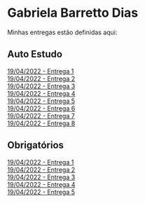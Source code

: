 # Gabriela Barretto Dias
Minhas entregas estão definidas aqui:
## Auto Estudo
<a href="https://github.com/Gabi-Barretto/Modulo-2-Individual/tree/main/03_AUT_EST_ENTREGA/Semana%201"> 19/04/2022 - Entrega 1 </a><br>
<a href="https://github.com/Gabi-Barretto/Modulo-2-Individual/tree/main/03_AUT_EST_ENTREGA/Semana%202"> 19/04/2022 - Entrega 2 </a><br>
<a href="https://github.com/Gabi-Barretto/Modulo-2-Individual/tree/main/03_AUT_EST_ENTREGA/Semana%203"> 19/04/2022 - Entrega 3 </a><br>
<a href="https://github.com/Gabi-Barretto/Modulo-2-Individual/tree/main/03_AUT_EST_ENTREGA/Semana%204"> 19/04/2022 - Entrega 4 </a><br>
<a href="https://github.com/Gabi-Barretto/Modulo-2-Individual/tree/main/03_AUT_EST_ENTREGA/Semana%205"> 19/04/2022 - Entrega 5 </a><br>
<a href="https://github.com/Gabi-Barretto/Modulo-2-Individual/tree/main/03_AUT_EST_ENTREGA/Semana%206"> 19/04/2022 - Entrega 6 </a><br>
<a href="https://github.com/Gabi-Barretto/Modulo-2-Individual/tree/main/03_AUT_EST_ENTREGA/Semana%207"> 19/04/2022 - Entrega 7 </a><br>
<a href="https://github.com/Gabi-Barretto/Modulo-2-Individual/tree/main/03_AUT_EST_ENTREGA/Semana%208"> 19/04/2022 - Entrega 8 </a><br>






## Obrigatórios
<a href="https://github.com/Gabi-Barretto/Modulo-2-Individual/tree/main/04_AUT_EST_EX_OBRIGATORIOS/Semana%201"> 19/04/2022 - Entrega 1 </a><br>
<a href="https://github.com/Gabi-Barretto/Modulo-2-Individual/tree/main/04_AUT_EST_EX_OBRIGATORIOS/Semana%202"> 19/04/2022 - Entrega 2 </a><br>
<a href="https://github.com/Gabi-Barretto/Modulo-2-Individual/tree/main/04_AUT_EST_EX_OBRIGATORIOS/Semana%203"> 19/04/2022 - Entrega 3 </a><br>
<a href="https://github.com/Gabi-Barretto/Modulo-2-Individual/tree/main/04_AUT_EST_EX_OBRIGATORIOS/Semana%205"> 19/04/2022 - Entrega 4 </a><br>
<a href="https://github.com/Gabi-Barretto/Modulo-2-Individual/tree/main/04_AUT_EST_EX_OBRIGATORIOS/Semana%207"> 19/04/2022 - Entrega 5 </a><br>





